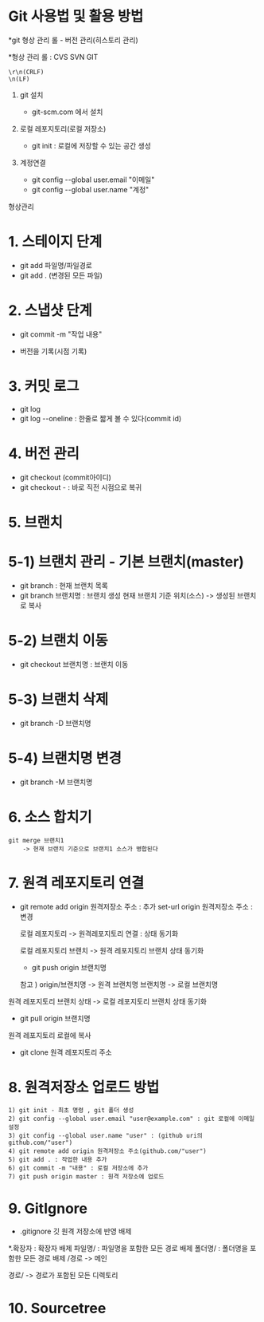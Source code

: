 # Git 사용법 및 활용 방법

*git 형상 관리 롤
		- 버전 관리(히스토리 관리)
	
*형상 관리 롤 :  CVS
				SVN
				GIT
						
	\r\n(CRLF)
	\n(LF)
	
1. git 설치
	- git-scm.com 에서 설치

2. 로컬 레포지토리(로컬 저장소)
	- git init : 로컬에 저장할 수 있는 공간 생성

3. 계정연결
	- git config --global user.email "이메일"
	- git config --global user.name "계정"
	

형상관리
# 1. 스테이지 단계
- git add 파일명/파일경로
- git add . (변경된 모든 파일)
	
# 2. 스냅샷 단계
- git commit -m "작업 내용"
	
- 버전을 기록(시점 기록)
	
# 3. 커밋 로그
- git log
- git log --oneline : 한줄로 짧게 볼 수 있다(commit id)
	
# 4. 버전 관리
- git checkout (commit아이디)
- git checkout - : 바로 직전 시점으로 복귀
	
# 5. 브랜치

#	5-1) 브랜치 관리 - 기본 브랜치(master)
- git branch : 현재 브랜치 목록
- git branch 브랜치명 : 브랜치 생성
		현재 브랜치 기준 위치(소스) -> 생성된 브랜치로 복사
	
#	5-2) 브랜치 이동
- git checkout 브랜치명 : 브랜치 이동
	
#	5-3) 브랜치 삭제
- git branch -D 브랜치명
	
#	5-4) 브랜치명 변경
- git branch -M 브랜치명
	

# 6. 소스 합치기
	git merge 브랜치1
		-> 현재 브랜치 기준으로 브랜치1 소스가 병합된다

# 7. 원격 레포지토리 연결
- git remote add origin 원격저장소 주소 : 추가
           set-url origin 원격저장소 주소 : 변경
    
    로컬 레포지토리 -> 원격레포지토리 연결 : 상태 동기화

    로컬 레포지토리 브랜치 -> 원격 레포지토리 브랜치 상태 동기화
    - git push origin 브랜치명

    참고 ) origin/브랜치명 -> 원격 브랜치명
            브랜치명 -> 로컬 브랜치명

원격 레포지토리 브랜치 상태 -> 로컬 레포지토리 브랜치 상태 동기화
- git pull origin 브랜치명

원격 레포지토리 로컬에 복사
- git clone 원격 레포지토리 주소

# 8. 원격저장소 업로드 방법
	1) git init - 최초 명령 , git 폴더 생성
	2) git config --global user.email "user@example.com" : git 로컬에 이메일 설정
	3) git config --global user.name "user" : (github uri의 github.com/"user")
    4) git remote add origin 원격저장소 주소(github.com/"user")
    5) git add . : 작업한 내용 추가
    6) git commit -m "내용" : 로컬 저장소에 추가
    7) git push origin master : 원격 저장소에 업로드

# 9. GitIgnore
- .gitignore 깃 원격 저장소에 반영 배제

*.확장자 : 확장자 배제
파일명/ : 파일명을 포함한 모든 경로 배제
폴더명/ : 폴더명을 포함한 모든 경로 배제
/경로 -> 메인

경로/ -> 경로가 포함된 모든 디렉토리


# 10. Sourcetree 